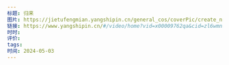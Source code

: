 ```yaml
---
标题: 归来
图片: https://jietufengmian.yangshipin.cn/general_cos/coverPic/create_new_pic_hz/20231209/01fb89037b7b8d3007cd789cac0c21de.jpg/1080?imageMogr2/format/webp
链接: https://www.yangshipin.cn/#/video/home?vid=x00009762qa&cid=zl6wmno3fw5dtpw
时时: 
评价: 
tags: 
时间: 2024-05-03
---
```


